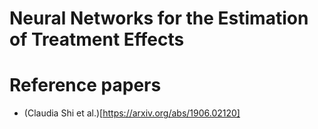 # Neural Networks for the Estimation of Treatment Effects

# Reference papers
* (Claudia Shi et al.)[https://arxiv.org/abs/1906.02120]
